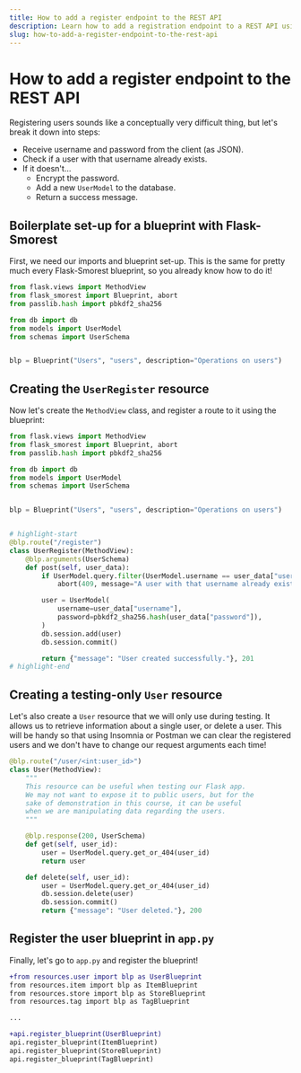 ```yaml
---
title: How to add a register endpoint to the REST API
description: Learn how to add a registration endpoint to a REST API using Flask-Smorest and Flask-JWT-Extended.
slug: how-to-add-a-register-endpoint-to-the-rest-api
---
```


# How to add a register endpoint to the REST API

Registering users sounds like a conceptually very difficult thing, but let's break it down into steps:

- Receive username and password from the client (as JSON).
- Check if a user with that username already exists.
- If it doesn't...
  - Encrypt the password.
  - Add a new `UserModel` to the database.
  - Return a success message.

## Boilerplate set-up for a blueprint with Flask-Smorest

First, we need our imports and blueprint set-up. This is the same for pretty much every Flask-Smorest blueprint, so you already know how to do it!

```python title="resources/user.py"
from flask.views import MethodView
from flask_smorest import Blueprint, abort
from passlib.hash import pbkdf2_sha256

from db import db
from models import UserModel
from schemas import UserSchema


blp = Blueprint("Users", "users", description="Operations on users")
```

## Creating the `UserRegister` resource

Now let's create the `MethodView` class, and register a route to it using the blueprint:

```python title="resources/user.py"
from flask.views import MethodView
from flask_smorest import Blueprint, abort
from passlib.hash import pbkdf2_sha256

from db import db
from models import UserModel
from schemas import UserSchema


blp = Blueprint("Users", "users", description="Operations on users")


# highlight-start
@blp.route("/register")
class UserRegister(MethodView):
    @blp.arguments(UserSchema)
    def post(self, user_data):
        if UserModel.query.filter(UserModel.username == user_data["username"]).first():
            abort(409, message="A user with that username already exists.")

        user = UserModel(
            username=user_data["username"],
            password=pbkdf2_sha256.hash(user_data["password"]),
        )
        db.session.add(user)
        db.session.commit()

        return {"message": "User created successfully."}, 201
# highlight-end
```

## Creating a testing-only `User` resource

Let's also create a `User` resource that we will only use during testing. It allows us to retrieve information about a single user, or delete a user. This will be handy so that using Insomnia or Postman we can clear the registered users and we don't have to change our request arguments each time!

```python title="resources/user.py"
@blp.route("/user/<int:user_id>")
class User(MethodView):
    """
    This resource can be useful when testing our Flask app.
    We may not want to expose it to public users, but for the
    sake of demonstration in this course, it can be useful
    when we are manipulating data regarding the users.
    """

    @blp.response(200, UserSchema)
    def get(self, user_id):
        user = UserModel.query.get_or_404(user_id)
        return user

    def delete(self, user_id):
        user = UserModel.query.get_or_404(user_id)
        db.session.delete(user)
        db.session.commit()
        return {"message": "User deleted."}, 200
```

## Register the user blueprint in `app.py`

Finally, let's go to `app.py` and register the blueprint!

```diff title="app.py"
+from resources.user import blp as UserBlueprint
from resources.item import blp as ItemBlueprint
from resources.store import blp as StoreBlueprint
from resources.tag import blp as TagBlueprint

...

+api.register_blueprint(UserBlueprint)
api.register_blueprint(ItemBlueprint)
api.register_blueprint(StoreBlueprint)
api.register_blueprint(TagBlueprint)
```